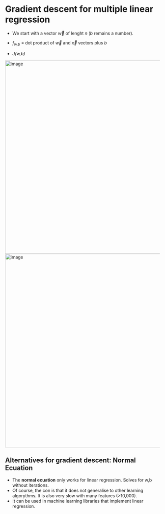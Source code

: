# Gradient descent for multiple linear regression

  - We start with a vector $\vec{w}$ of lenght *n* (*b* remains a number).

  - *f<sub>w,b</sub>* = dot product of $\vec{w}$ and $\vec{x}$ vectors plus *b*
  - *J(w,b)*

<img width="627" alt="image" src="https://user-images.githubusercontent.com/43887905/184096251-3891275c-4a93-422d-928a-de674f232983.png">

<img width="628" alt="image" src="https://user-images.githubusercontent.com/43887905/184096571-f5df581d-351a-48a8-b0dc-5e3892a2709f.png">

## Alternatives for gradient descent: Normal Ecuation
  - The **normal ecuation** only works for linear regression. Solves for w,b without iterations.
  - Of course, the con is that it does not generalise to other learning algorythms. It is also very slow with many features (>10,000).
  - It can be used in machine learning libraries that implement linear regression.


